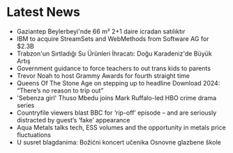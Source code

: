 # Latest News
-  Gaziantep Beylerbeyi'nde 66 m² 2+1 daire icradan satılıktır
-  IBM to acquire StreamSets and WebMethods from Software AG for $2.3B
-  Trabzon'un Sırtladığı Su Ürünleri İhracatı: Doğu Karadeniz'de Büyük Artış
-  Government guidance to force teachers to out trans kids to parents
-  Trevor Noah to host Grammy Awards for fourth straight time
-  Queens Of The Stone Age on stepping up to headline Download 2024: “There’s no reason to trip out”
-  'Sebenza girl' Thuso Mbedu joins Mark Ruffalo-led HBO crime drama series
-  Countryfile viewers blast BBC for ‘rip-off’ episode – and are seriously distracted by guest’s ‘fake’ appearance
-  Aqua Metals talks tech, ESS volumes and the opportunity in metals price fluctuations
-  U susret blagdanima: Božićni koncert učenika Osnovne glazbene škole
